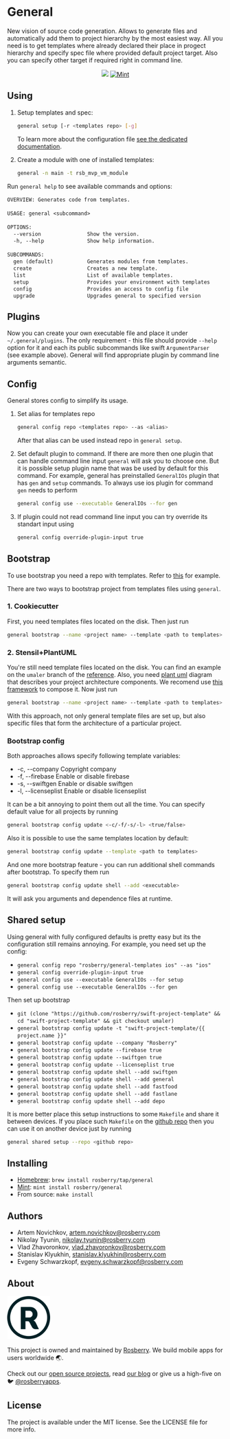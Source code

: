 # General
New vision of source code generation. Allows to generate files and automatically add them to project hierarchy by the most easiest way. All you need is to get templates where already declared their place in progect hierarchy and specify spec file where provided default project target. Also you can specify other target if required right in command line.

<p align="center">
    <img src="https://img.shields.io/badge/Swift-5.2-orange.svg" />
    <a href="https://github.com/yonaskolb/Mint">
          <img src="https://img.shields.io/badge/mint-compatible-brightgreen.svg?style=flat" alt="Mint" />
    </a>
</p>

## Using

1. Setup templates and spec: 

	```bash
	general setup [-r <templates repo> [-g]
	```
 
    To learn more about the configuration file [see the dedicated documentation](/Documentation/GeneralSpec.md).   
    
3. Create a module with one of installed templates:

   ```bash
   general -n main -t rsb_mvp_vm_module
   ```

Run `general help` to see available commands and options:

```
OVERVIEW: Generates code from templates.

USAGE: general <subcommand>

OPTIONS:
  --version               Show the version.
  -h, --help              Show help information.

SUBCOMMANDS:
  gen (default)           Generates modules from templates.
  create                  Creates a new template.
  list                    List of available templates.
  setup                   Provides your environment with templates
  config                  Provides an access to config file
  upgrade                 Upgrades general to specified version
```

## Plugins

Now you can create your own executable file and place it under `~/.general/plugins`. The only requirement - this file should provide `--help` option for it and each its public subcommands like swift `ArgumentParser` (see example above). General will find appropriate plugin by command line arguments semantic. 

## Config

General stores config to simplify its usage. 

1. Set alias for templates repo

    ```bash
    general config repo <templates repo> --as <alias>
    ```

    After that alias can be used instead repo in `general setup`.

2. Set default plugin to command.
    If there are more then one plugin that can handle command line input `general` will ask you to choose one. But it is possible setup plugin name that
    was be used by default for this command. For example, general has preinstalled `GeneralIOs` plugin that has `gen` and `setup` commands. To always
    use ios plugin for command `gen` needs to perform
    
    ```bash
    general config use --executable GeneralIOs --for gen
    ```
    
3. If plugin could not read command line input you can try override its standart input using

    ```bash
    general config override-plugin-input true
    ```
    
## Bootstrap

To use bootstrap you need a repo with templates. Refer to [this](https://github.com/rosberry/swift-project-template) for example.

There are two ways to bootstrap project from templates files using `general`.

### 1. Cookiecutter
First, you need templates files located on the disk. Then just run 
```bash
general bootstrap --name <project name> --template <path to templates>
```

### 2. Stensil+PlantUML
You're still need template files located on the disk. You can find an example on the `umaler` branch of the [reference](https://github.com/rosberry/swift-project-template).
Also, you need [plant uml](https://plantuml.com/sequence-diagram) diagram that describes your project architecture components. 
We recomend use [this framework](https://github.com/rosberry/plantrsb) to compose it.
Now just run
```bash
general bootstrap --name <project name> --template <path to templates> --uml <path to main uml file>
```

With this approach, not only general template files are set up, but also specific files that form the architecture of a particular project.

### Bootstrap config
Both approaches allows specify following template variables:
-  -c, --company Copyright company
-  -f, --firebase Enable or disable firebase
-  -s, --swiftgen Enable or disable swiftgen
-  -l, --licenseplist Enable or disable licenseplist

It can be a bit annoying to point them out all the time. You can specify default value for all projects by running
```bash
general bootstrap config update <-c/-f/-s/-l> <true/false>
```

Also it is possible to use the same templates location by default:
```bash
general bootstrap config update --template <path to templates>
```

And one more bootstrap feature - you can run additional shell commands after bootstrap. To specify them run
```bash
general bootstrap config update shell --add <executable>
```

It will ask you arguments and dependence files at runtime.

## Shared setup

Using general with fully configured defaults is pretty easy but its the configuration still remains annoying.
For example, you need set up the config:

- `general config repo "rosberry/general-templates ios" --as "ios"`
- `general config override-plugin-input true`
- `general config use --executable GeneralIOs --for setup`
- `general config use --executable GeneralIOs --for gen`

Then set up bootstrap
- `git (clone "https://github.com/rosberry/swift-project-template" && cd "swift-project-template" && git checkout umaler)`
- `general bootstrap config update -t "swift-project-template/{{ project.name }}"`
- `general bootstrap config update --company "Rosberry"`
- `general bootstrap config update --firebase true`
- `general bootstrap config update --swiftgen true`
- `general bootstrap config update --licenseplist true`
- `general bootstrap config update shell --add swiftgen`
- `general bootstrap config update shell --add general`
- `general bootstrap config update shell --add fastfood`
- `general bootstrap config update shell --add fastlane`
- `general bootstrap config update shell --add depo`

It is more better place this setup instructions to some `Makefile` and share it between devices. If you place such `Makefile` on the [github repo](https://github.com/rosberry/RSBGeneral) then you can use it on another device just by running

```bash
general shared setup --repo <github repo> 
```

## Installing
- [Homebrew](https://brew.sh): `brew install rosberry/tap/general`
- [Mint](https://github.com/yonaskolb/Mint): `mint install rosberry/general`
- From source: `make install`


## Authors

* Artem Novichkov, artem.novichkov@rosberry.com
* Nikolay Tyunin, nikolay.tyunin@rosberry.com
* Vlad Zhavoronkov, vlad.zhavoronkov@rosberry.com
* Stanislav Klyukhin, stanislav.klyukhin@rosberry.com
* Evgeny Schwarzkopf, evgeny.schwarzkopf@rosberry.com

## About

<img src="https://github.com/rosberry/Foundation/blob/master/Assets/full_logo.png?raw=true" height="100" />

This project is owned and maintained by [Rosberry](http://rosberry.com). We build mobile apps for users worldwide 🌏.

Check out our [open source projects](https://github.com/rosberry), read [our blog](https://medium.com/@Rosberry) or give us a high-five on 🐦 [@rosberryapps](http://twitter.com/RosberryApps).

## License

The project is available under the MIT license. See the LICENSE file for more info.
